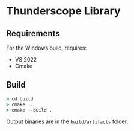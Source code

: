 # Thunderscope Library

## Requirements

For the Windows build, requires:
- VS 2022
- Cmake

## Build

```cmd
> cd build
> cmake ..
> cmake --build .
```
Output binaries are in the `build/artifacts` folder.
